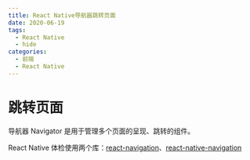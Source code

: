 ```yaml
---
title: React Native导航器跳转页面
date: 2020-06-19
tags:
  - React Native
  - hide
categories:
  - 前端
  - React Native
---
```


# 跳转页面

导航器 Navigator 是用于管理多个页面的呈现、跳转的组件。

React Native 体检使用两个库：[react-navigation](https://reactnavigation.org/)、[react-native-navigation](https://github.com/wix/react-native-navigation)